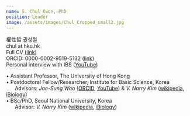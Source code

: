 ```yaml
---
name: S. Chul Kwon, PhD
position: Leader
image: /assets/images/Chul_Cropped_small2.jpg
---
```

權性哲 권성철  
chul at hku.hk  
Full CV ([link](https://docs.google.com/document/d/1yeMhpj3J62RMgf_sy0svAe3eQrl5DAHdfuOAkPcMNjE/edit?usp=sharing))  
ORCID: 0000-0002-9519-5132 ([link](https://orcid.org/0000-0002-9519-5132))  
Personal interview with IBS ([YouTube](https://www.youtube.com/watch?v=y6hLUCl_yrQ&feature=youtu.be))  
  
• Assistant Professor, The University of Hong Kong  
• Postdoctoral Fellow/Researcher, Institute for Basic Science, Korea  
&nbsp;&nbsp;&nbsp;&nbsp;&nbsp;&nbsp;Advisors: *Jae-Sung Woo* ([ORCID](http://orcid.org/0000-0001-9163-3433), [YouTube](https://www.youtube.com/watch?v=xgEFwfBCS6E)) & *V. Narry Kim* ([wikipedia](https://en.wikipedia.org/wiki/V._Narry_Kim), [iBiology](https://www.youtube.com/watch?v=0ZjDn9aaqV8&t=1s))  
• BSc/PhD, Seoul National University, Korea  
&nbsp;&nbsp;&nbsp;&nbsp;&nbsp;&nbsp;Advisor: *V. Narry Kim* ([wikipedia](https://en.wikipedia.org/wiki/V._Narry_Kim), [iBiology](https://www.youtube.com/watch?v=0ZjDn9aaqV8&t=1s))   

